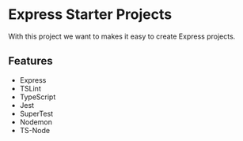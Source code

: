 # Express Starter Projects

With this project we want to makes it easy to create Express projects.

## Features

- Express
- TSLint
- TypeScript
- Jest
- SuperTest
- Nodemon
- TS-Node
